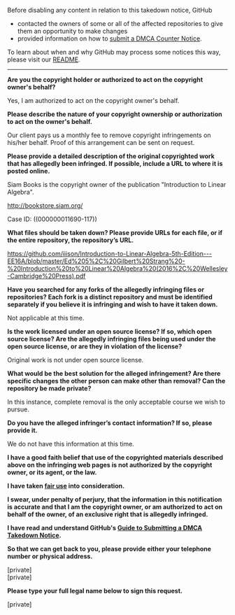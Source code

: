 Before disabling any content in relation to this takedown notice, GitHub
- contacted the owners of some or all of the affected repositories to give them an opportunity to make changes
- provided information on how to [submit a DMCA Counter Notice](https://docs.github.com/en/articles/guide-to-submitting-a-dmca-counter-notice).

To learn about when and why GitHub may process some notices this way, please visit our [README](https://github.com/github/dmca/blob/master/README.md).

---

**Are you the copyright holder or authorized to act on the copyright owner's behalf?**

Yes, I am authorized to act on the copyright owner's behalf.

**Please describe the nature of your copyright ownership or authorization to act on the owner's behalf.**

Our client pays us a monthly fee to remove copyright infringements on his/her behalf. Proof of this arrangement can be sent on request.

**Please provide a detailed description of the original copyrighted work that has allegedly been infringed. If possible, include a URL to where it is posted online.**

Siam Books is the copyright owner of the publication "Introduction to Linear Algebra".

http://bookstore.siam.org/

Case ID: ((000000011690-117))

**What files should be taken down? Please provide URLs for each file, or if the entire repository, the repository’s URL.**

https://github.com/iiison/Introduction-to-Linear-Algebra-5th-Edition---EE16A/blob/master/Ed%205%2C%20Gilbert%20Strang%20-%20Introduction%20to%20Linear%20Algebra%20(2016%2C%20Wellesley-Cambridge%20Press).pdf

**Have you searched for any forks of the allegedly infringing files or repositories? Each fork is a distinct repository and must be identified separately if you believe it is infringing and wish to have it taken down.**

Not applicable at this time.

**Is the work licensed under an open source license? If so, which open source license? Are the allegedly infringing files being used under the open source license, or are they in violation of the license?**

Original work is not under open source license.

**What would be the best solution for the alleged infringement? Are there specific changes the other person can make other than removal? Can the repository be made private?**

In this instance, complete removal is the only acceptable course we wish to pursue.

**Do you have the alleged infringer’s contact information? If so, please provide it.**

We do not have this information at this time.

**I have a good faith belief that use of the copyrighted materials described above on the infringing web pages is not authorized by the copyright owner, or its agent, or the law.**

**I have taken <a href="https://www.lumendatabase.org/topics/22">fair use</a> into consideration.**

**I swear, under penalty of perjury, that the information in this notification is accurate and that I am the copyright owner, or am authorized to act on behalf of the owner, of an exclusive right that is allegedly infringed.**

**I have read and understand GitHub's <a href="https://docs.github.com/articles/guide-to-submitting-a-dmca-takedown-notice/">Guide to Submitting a DMCA Takedown Notice</a>.**

**So that we can get back to you, please provide either your telephone number or physical address.**

[private]  
[private]

**Please type your full legal name below to sign this request.**

[private]
